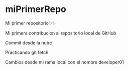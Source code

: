 # miPrimerRepo
Mi primer repositorio✨✨

Mi primera contribucion al repositorio local de GitHub

Commit desde la nube

Practicando git fetch

Cambios desde mi rama local con el nombre developer01